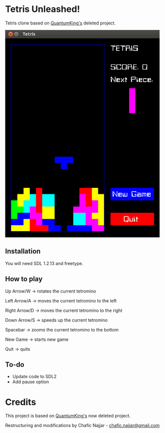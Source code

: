 Tetris Unleashed!
================

Tetris clone based on [QuantumKing's](https://github.com/QuantumKing) deleted project.

![alt text](./screenshots/tetris-unleashed-screenshot.png "Tetris Unleashed!")

## Installation

You will need SDL 1.2.13 and freetype.

## How to play

Up Arrow/W      -> rotates the current tetromino

Left Arrow/A    -> moves the current tetromino to the left

Right Arrow/D   -> moves the current tetromino to the right

Down Arrow/S    -> speeds up the current tetromino

Spacebar        -> zooms the current tetromino to the bottom


New Game        -> starts new game

Quit            -> quits

## To-do

+ Update code to SDL2
+ Add pause option

# Credits

This project is based on [QuantumKing's](https://github.com/QuantumKing) now deleted project. 

Restructuring and modifications by Chafic Najjar - chafic.najjar@gmail.com


